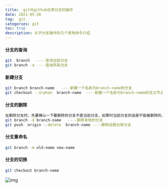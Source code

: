 ```yaml
---
title:  git对github仓库分支的操作
date: 2021-05-26
tag:  git 
categories: git
toc: true
description: 关于分支操作的几个常用命令介绍 
---
```


#### 分支的查询

```bash
git  branch   ----查询当前分支
git branch -a ----查询所有分支
```

#### 新建分支

```bash
git branch branch-name   ----新建一个名称为branch-name的分支
git checkout --orphan  branch-name  ----新建一个名称为branch-name的无父节点的分支，并自动切换到该分支
```

#### 分支的删除

```bash
在删除分支时，先要确认一下要删除的分支不是当前分支，如果时当前分支的话是不能被删除的，可以使用git checkout branch-name来切换为非当前分支，然后再删除。
git branch -d branch-name   ----删除本地的分支
git push  origin --delete  branch-name ----删除远程仓库分支
```

#### 分支重命名

```bash
git branch -m old-name new-name 
```

#### 分支的切换

```bash
git checkout branch-name 
```

![img](/images/create-empty-branch-to-github.png)

